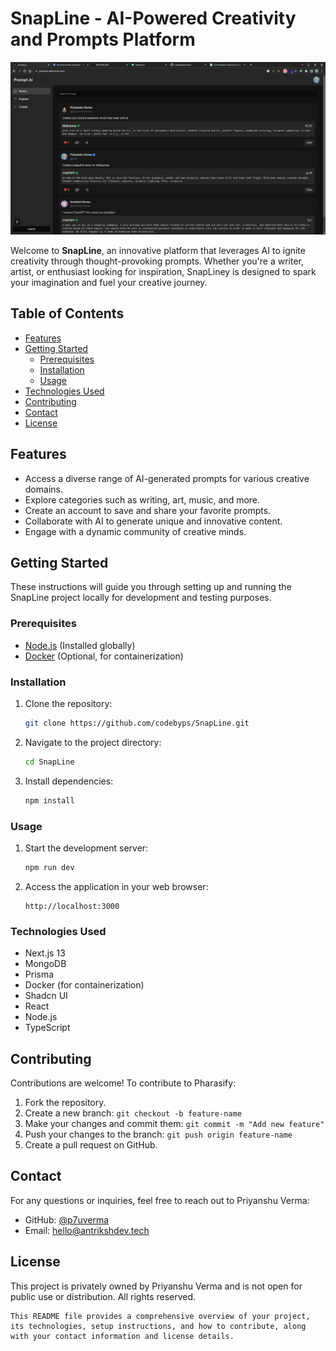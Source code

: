 # SnapLine - AI-Powered Creativity and Prompts Platform

![SnapLine Logo](/screenshorts/1.png)

Welcome to **SnapLine**, an innovative platform that leverages AI to ignite creativity through thought-provoking prompts. Whether you're a writer, artist, or enthusiast looking for inspiration, SnapLiney is designed to spark your imagination and fuel your creative journey.

## Table of Contents

- [Features](#features)
- [Getting Started](#getting-started)
  - [Prerequisites](#prerequisites)
  - [Installation](#installation)
  - [Usage](#usage)
- [Technologies Used](#technologies-used)
- [Contributing](#contributing)
- [Contact](#contact)
- [License](#license)

## Features

- Access a diverse range of AI-generated prompts for various creative domains.
- Explore categories such as writing, art, music, and more.
- Create an account to save and share your favorite prompts.
- Collaborate with AI to generate unique and innovative content.
- Engage with a dynamic community of creative minds.

## Getting Started

These instructions will guide you through setting up and running the SnapLine project locally for development and testing purposes.

### Prerequisites

- [Node.js](https://nodejs.org/) (Installed globally)
- [Docker](https://www.docker.com/) (Optional, for containerization)

### Installation

1. Clone the repository:

   ```bash
   git clone https://github.com/codebyps/SnapLine.git
   ```

2. Navigate to the project directory:

   ```bash
   cd SnapLine
   ```

3. Install dependencies:

   ```bash
   npm install
   ```

### Usage

1. Start the development server:

   ```bash
   npm run dev
   ```

2. Access the application in your web browser:

   ```
   http://localhost:3000
   ```

### Technologies Used

- Next.js 13
- MongoDB
- Prisma
- Docker (for containerization)
- Shadcn UI
- React
- Node.js
- TypeScript

## Contributing

Contributions are welcome! To contribute to Pharasify:

1. Fork the repository.
2. Create a new branch: `git checkout -b feature-name`
3. Make your changes and commit them: `git commit -m "Add new feature"`
4. Push your changes to the branch: `git push origin feature-name`
5. Create a pull request on GitHub.

## Contact

For any questions or inquiries, feel free to reach out to Priyanshu Verma:

- GitHub: [@p7uverma](https://github.com/p7uverma)
- Email: hello@antrikshdev.tech

## License

This project is privately owned by Priyanshu Verma and is not open for public use or distribution. All rights reserved.

```
This README file provides a comprehensive overview of your project, its technologies, setup instructions, and how to contribute, along with your contact information and license details.
```
